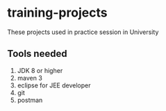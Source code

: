 # training-projects
These projects used in practice session in University

## Tools needed
1. JDK 8 or higher
2. maven 3
4. eclipse for JEE developer
5. git
6. postman
